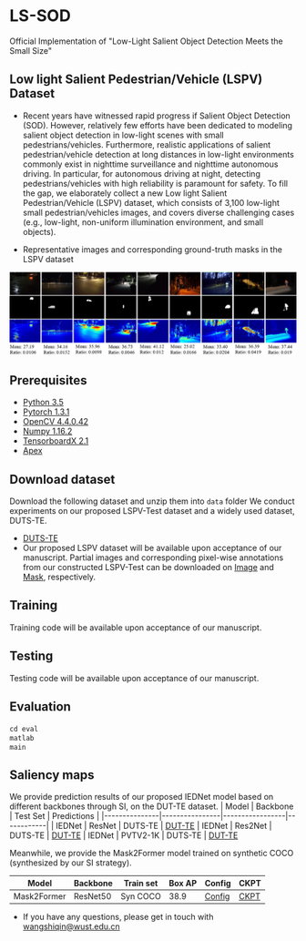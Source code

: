 # LS-SOD
Official Implementation of "Low-Light Salient Object Detection Meets the Small Size"

## Low light Salient Pedestrian/Vehicle (LSPV) Dataset
- Recent years have witnessed rapid progress if Salient Object Detection (SOD). However, relatively few efforts have been dedicated to modeling salient object detection in low-light scenes with small pedestrians/vehicles. Furthermore, realistic applications of salient pedestrian/vehicle detection at long distances in low-light environments commonly exist in nighttime surveillance and nighttime autonomous driving. In particular, for autonomous driving at night, detecting pedestrians/vehicles with high reliability is paramount for safety. To fill the gap, we elaborately collect a new Low light Salient Pedestrian/Vehicle (LSPV) dataset, which consists of 3,100 low-light small pedestrian/vehicles images, and covers diverse challenging cases (e.g., low-light, non-uniform illumination environment, and small objects).

- Representative images and corresponding ground-truth masks in the LSPV dataset

![representative](./fig/representative.png)

## Prerequisites
- [Python 3.5](https://www.python.org/)
- [Pytorch 1.3.1](http://pytorch.org/)
- [OpenCV 4.4.0.42](https://opencv.org/)
- [Numpy 1.16.2](https://numpy.org/)
- [TensorboardX 2.1](https://github.com/lanpa/tensorboardX)
- [Apex](https://github.com/NVIDIA/apex)

## Download dataset
Download the following dataset and unzip them into `data` folder
We conduct experiments on our proposed LSPV-Test dataset and a widely used dataset, DUTS-TE.
- [DUTS-TE](https://drive.google.com/file/d/1HgIOSQkQX8W8A3JvOYD5LB7hSotvukOz/view?usp=sharing)
- Our proposed LSPV dataset will be available upon acceptance of our manuscript. Partial images and corresponding pixel-wise annotations from our constructed LSPV-Test can be downloaded on [Image](https://drive.google.com/file/d/1UbehK4CBaw9cwt_lv9u67jJWtAii5E-9/view?usp=drive_link) and [Mask](https://drive.google.com/file/d/1JuFSygBRJYWXs2ZEBwaEyjPGS8O22tok/view?usp=drive_link), respectively.

## Training
Training code will be available upon acceptance of our manuscript.

## Testing
Testing code will be available upon acceptance of our manuscript.

## Evaluation
```shell
cd eval
matlab
main
```

## Saliency maps
We provide prediction results of our proposed IEDNet model based on different backbones through SI, on the DUT-TE dataset.
| Model         | Backbone           | Test Set       |  Predictions  |
|---------------|----------------|-----------------|------------|
| IEDNet | ResNet | DUTS-TE | [DUT-TE](https://drive.google.com/file/d/1d5zSqUti2ubvhDOMUSZoNAP3a5MG4Fv_/view?usp=sharing) 
| IEDNet | Res2Net | DUTS-TE | [DUT-TE](https://drive.google.com/file/d/13Fp-c3mHX8sOw18NRyLTyUxvuzh6Oaj2/view?usp=sharing) 
| IEDNet |  PVTV2-1K | DUTS-TE | [DUT-TE](https://drive.google.com/file/d/1fggNZLdVLe3YKK3YiqS8hh3HnlN_cNHe/view?usp=sharing) 

Meanwhile, we provide the Mask2Former model trained on synthetic COCO (synthesized by our SI strategy).

| Model         | Backbone           | Train set       | Box AP | Config | CKPT |
|---------------|----------------|-----------------|------------|-----------------|------------|
| Mask2Former | ResNet50 | Syn COCO | 38.9 | [Config](https://drive.google.com/file/d/1pSHm0h84Qgj2gVD1FgDGQvfi4PxdoAKm/view?usp=sharing) |[CKPT](https://drive.google.com/file/d/1Hr71EfT_vUMpLkFqampevLbljBcNnsms/view?usp=sharing) 

- If you have any questions, please get in touch with wangshiqin@wust.edu.cn





